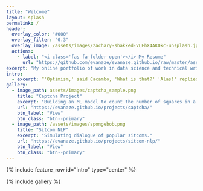 ```yaml
---
title: "Welcome"
layout: splash
permalink: /
header:
  overlay_color: "#000"
  overlay_filter: "0.3" 
  overlay_image: /assets/images/zachary-shakked-VLFhX4AK0kc-unsplash.jpg
  actions:
    - label: "<i class='fas fa-folder-open'></i> My Resume"
      url: "https://github.com/evanaze/evanaze.github.io/raw/master/assets/documents/2020_AzevedoEvan.pdf"
excerpt: "My online portfolio of work in data science and technical writing."
intro: 
  - excerpt: “'Optimism,' said Cacambo, 'What is that?' 'Alas!' replied Candide, 'It is the obstinacy of maintaining that everything is best when it is worst.'" ― Voltaire, Candide
gallery:
  - image_path: assets/images/captcha_sample.png
    title: "Captcha Project"
    excerpt: "Building an ML model to count the number of squares in a noisy image."
    url: "https://evanaze.github.io/projects/captcha/"
    btn_label: "View"
    btn_class: "btn--primary"
  - image_path: /assets/images/spongebob.png
    title: "Sitcom NLP"
    excerpt: "Simulating dialogue of popular sitcoms."
    url: "https://evanaze.github.io/projects/sitcom-nlp/"
    btn_label: "View"
    btn_class: "btn--primary"
---
```


{% include feature_row id="intro" type="center" %}

{% include gallery %}
